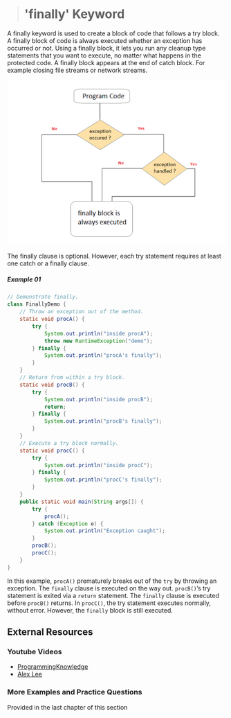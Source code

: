 ># 'finally' Keyword

A finally keyword is used to create a block of code that follows a try block. A finally block of code is always executed whether an exception has occurred or not. Using a finally block, it lets you run any cleanup type statements that you want to execute, no matter what happens in the protected code. A finally block appears at the end of catch block. For example closing file streams or network streams.

![try-catch-finally Flow Diagram](images/try_catch_finally_flow.PNG)

The finally clause is optional. However, each try statement requires at least
one catch or a finally clause.

##### Example 01

```java
// Demonstrate finally.
class FinallyDemo {
    // Throw an exception out of the method.
    static void procA() {
        try {
            System.out.println("inside procA");
            throw new RuntimeException("demo");
        } finally {
            System.out.println("procA's finally");
        }
    }
    // Return from within a try block.
    static void procB() {
        try {
            System.out.println("inside procB");
            return;
        } finally {
            System.out.println("procB's finally");
        }
    }
    // Execute a try block normally.
    static void procC() {
        try {
            System.out.println("inside procC");
        } finally {
            System.out.println("procC's finally");
        }
    }
    public static void main(String args[]) {
        try {
            procA();
        } catch (Exception e) {
            System.out.println("Exception caught");
        }
        procB();
        procC();
    }
}
```

In this example, `procA()` prematurely breaks out of the `try` by throwing an exception. The `finally` clause is executed on the way out. `procB()`’s try statement is exited via a `return` statement. The `finally` clause is executed before `procB()` returns. In `procC()`, the try statement executes normally, without error. However, the `finally` block is still executed.

## External Resources

### Youtube Videos

* [ProgrammingKnowledge](https://www.youtube.com/watch?v=nuYdT5q3Gxc&list=PLS1QulWo1RIbfTjQvTdj8Y6yyq4R7g-Al&index=37)
* [Alex Lee](https://www.youtube.com/watch?v=bLGzEqd-ELM&list=PL59LTecnGM1Mg6I4i_KbS0w5bPcDjl7oz&index=21)

### More Examples and Practice Questions

Provided in the last chapter of this section